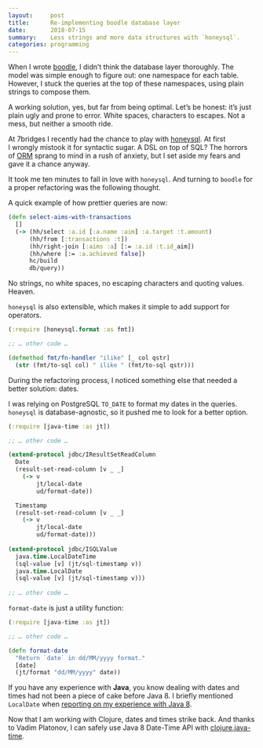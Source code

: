 ```yaml
---
layout:     post
title:      Re-implementing boodle database layer
date:       2018-07-15
summary:    Less strings and more data structures with `honeysql`.
categories: programming
---
```


When I wrote
[boodle](https://manuel-uberti.github.io/programming/2017/11/26/boodle/),
I didn’t think the database layer thoroughly. The model was simple enough to
figure out: one namespace for each table. However, I stuck the queries at the
top of these namespaces, using plain strings to compose them.

A working solution, yes, but far from being optimal. Let’s be honest: it’s just
plain ugly and prone to error. White spaces, characters to escapes. Not a mess,
but neither a smooth ride.

At 7bridges I recently had the chance to play with
[honeysql](https://github.com/jkk/honeysql). At first I wrongly mistook it for
syntactic sugar. A DSL on top of SQL? The horrors of
[ORM](https://en.wikipedia.org/wiki/Object-relational_mapping) sprang to mind in
a rush of anxiety, but I set aside my fears and gave it a chance anyway.

It took me ten minutes to fall in love with `honeysql`. And turning to `boodle`
for a proper refactoring was the following thought.

A quick example of how prettier queries are now:

``` clojure
(defn select-aims-with-transactions
  []
  (-> (hh/select :a.id [:a.name :aim] :a.target :t.amount)
      (hh/from [:transactions :t])
      (hh/right-join [:aims :a] [:= :a.id :t.id_aim])
      (hh/where [:= :a.achieved false])
      hc/build
      db/query))
```

No strings, no white spaces, no escaping characters and quoting values. Heaven.

`honeysql` is also extensible, which makes it simple to add support for
operators.

``` clojure
(:require [honeysql.format :as fmt])

;; … other code …

(defmethod fmt/fn-handler "ilike" [_ col qstr]
  (str (fmt/to-sql col) " ilike " (fmt/to-sql qstr)))
```

During the refactoring process, I noticed something else that needed a better
solution: dates.

I was relying on PostgreSQL `TO_DATE` to format my dates in the
queries. `honeysql` is database-agnostic, so it pushed me to look for a better
option.

``` clojure
(:require [java-time :as jt])

;; … other code …

(extend-protocol jdbc/IResultSetReadColumn
  Date
  (result-set-read-column [v _ _]
    (-> v
        jt/local-date
        ud/format-date))

  Timestamp
  (result-set-read-column [v _ _]
    (-> v
        jt/local-date
        ud/format-date)))
        
(extend-protocol jdbc/ISQLValue
  java.time.LocalDateTime
  (sql-value [v] (jt/sql-timestamp v))
  java.time.LocalDate
  (sql-value [v] (jt/sql-timestamp v)))
        
;; … other code …
```

`format-date` is just a utility function:

``` clojure
(:require [java-time :as jt])

;; … other code …

(defn format-date
  "Return `date` in dd/MM/yyyy format."
  [date]
  (jt/format "dd/MM/yyyy" date))
```

If you have any experience with **Java**, you know dealing with dates and times
had not been a piece of cake before Java 8. I briefly mentioned `LocalDate` when
[reporting on my experience with Java
8](https://manuel-uberti.github.io/programming/2016/10/22/java8-experience/).

Now that I am working with Clojure, dates and times strike back. And thanks to
Vadim Platonov, I can safely use Java 8 Date-Time API with
[clojure.java-time](https://github.com/dm3/clojure.java-time).
